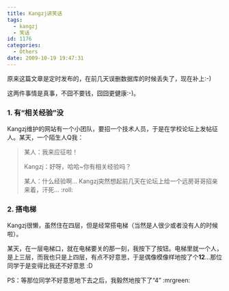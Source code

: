```yaml
---
title: Kangzj讲笑话
tags:
  - kangzj
  - 笑话
id: 1176
categories:
  - Others
date: 2009-10-19 19:47:31
---
```


原来这篇文章是定时发布的，在前几天误删数据库的时候丢失了，现在补上:-)

这两件事情是真事，不囧不要钱，囧囧更健康:-)。

### 1\. 有“相关经验”没

Kangzj维护的网站有一个小团队，要招一个技术人员，于是在学校论坛上发帖征人。某天，一个陌生人Q我：
> <span style="background-color: #ffffff;">某人：我来应征啦！</span>
> 
> <span style="background-color: #ffffff;">Kangzj：好呀，哈哈~你有相关经验吗？</span>
> 
> <span style="background-color: #ffffff;">某人：什么经验啊...</span>
Kangzj突然想起前几天在论坛上给一个远房哥哥招亲来着，汗死... :roll:

### 2\. 搭电梯

<!--more-->

Kangzj很懒，虽然住在四层，但是经常搭电梯（当然是人很少或者没有人的时候啦）。

某天，在一层电梯口，就在电梯要关的那一刻，我按下了按钮。电梯里就一个人，是上三层，而我也只是上四层，有点不好意思，于是偶像模像样地按了个**12**...那位同学于是变得比我还不好意思 :D

PS：等那位同学不好意思地下去之后，我毅然地按下了“4” :mrgreen: